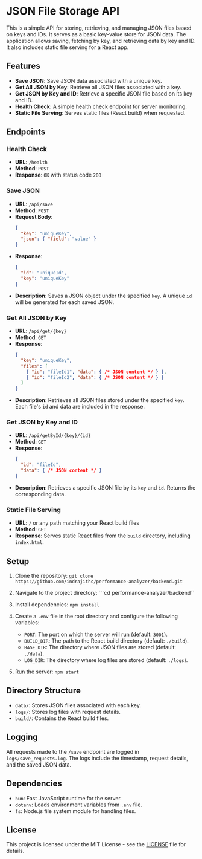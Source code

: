 # JSON File Storage API

This is a simple API for storing, retrieving, and managing JSON files based on keys and IDs. It serves as a basic key-value store for JSON data. The application allows saving, fetching by key, and retrieving data by key and ID. It also includes static file serving for a React app.

## Features

- **Save JSON**: Save JSON data associated with a unique key.
- **Get All JSON by Key**: Retrieve all JSON files associated with a key.
- **Get JSON by Key and ID**: Retrieve a specific JSON file based on its key and ID.
- **Health Check**: A simple health check endpoint for server monitoring.
- **Static File Serving**: Serves static files (React build) when requested.

## Endpoints

### Health Check
- **URL**: `/health`
- **Method**: `POST`
- **Response**: `OK` with status code `200`

### Save JSON
- **URL**: `/api/save`
- **Method**: `POST`
- **Request Body**:
    ```json
    {
      "key": "uniqueKey",
      "json": { "field": "value" }
    }
    ```
- **Response**:
    ```json
    {
      "id": "uniqueId",
      "key": "uniqueKey"
    }
    ```
- **Description**: Saves a JSON object under the specified `key`. A unique `id` will be generated for each saved JSON.

### Get All JSON by Key
- **URL**: `/api/get/{key}`
- **Method**: `GET`
- **Response**:
    ```json
    {
      "key": "uniqueKey",
      "files": [
        { "id": "fileId1", "data": { /* JSON content */ } },
        { "id": "fileId2", "data": { /* JSON content */ } }
      ]
    }
    ```
- **Description**: Retrieves all JSON files stored under the specified `key`. Each file's `id` and data are included in the response.

### Get JSON by Key and ID
- **URL**: `/api/getById/{key}/{id}`
- **Method**: `GET`
- **Response**:
    ```json
    {
      "id": "fileId",
      "data": { /* JSON content */ }
    }
    ```
- **Description**: Retrieves a specific JSON file by its `key` and `id`. Returns the corresponding data.

### Static File Serving
- **URL**: `/` or any path matching your React build files
- **Method**: `GET`
- **Response**: Serves static React files from the `build` directory, including `index.html`.

## Setup

1. Clone the repository:
   ```git clone https://github.com/indrajithc/performance-analyzer/backend.git ```

2. Navigate to the project directory:
   ```cd performance-analyzer/backend``

3. Install dependencies:
   ```npm install```

4. Create a `.env` file in the root directory and configure the following variables:
   - `PORT`: The port on which the server will run (default: `3001`).
   - `BUILD_DIR`: The path to the React build directory (default: `./build`).
   - `BASE_DIR`: The directory where JSON files are stored (default: `./data`).
   - `LOG_DIR`: The directory where log files are stored (default: `./logs`).

5. Run the server:
   ```npm start```

## Directory Structure

- `data/`: Stores JSON files associated with each key.
- `logs/`: Stores log files with request details.
- `build/`: Contains the React build files.

## Logging

All requests made to the `/save` endpoint are logged in `logs/save_requests.log`. The logs include the timestamp, request details, and the saved JSON data.

## Dependencies

- `bun`: Fast JavaScript runtime for the server.
- `dotenv`: Loads environment variables from `.env` file.
- `fs`: Node.js file system module for handling files.

## License

This project is licensed under the MIT License - see the [LICENSE](LICENSE) file for details.
